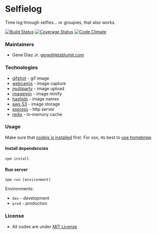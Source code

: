 # Selfielog
Time log through selfies... or groupies, that also works.

[![Build Status](https://travis-ci.org/letsblumit/selfielog.svg)](https://travis-ci.org/letsblumit/selfielog)
[![Coverage Status](https://coveralls.io/repos/letsblumit/selfielog/badge.svg)](https://coveralls.io/r/letsblumit/selfielog)
[![Code Climate](https://codeclimate.com/github/letsblumit/selfielog/badges/gpa.svg)](https://codeclimate.com/github/letsblumit/selfielog)


### Maintainers
* Gene Diaz Jr. <gene@letsblumit.com>

### Technologies
* [gifshot](https://github.com/yahoo/gifshot) - gif image
* [webcamjs](http://pixlcore.com/read/WebcamJS) - image capture
* [multiparty](https://github.com/andrewrk/node-multiparty) - image upload
* [imagemin](https://github.com/imagemin/imagemin) - image minify
* [hashids](http://hashids.org/) - image names
* [aws S3](http://aws.amazon.com/s3/) - image storage
* [express](http://expressjs.com/) - http server
* [redis](http://redis.io/) - in-memory cache

### Usage
Make sure that [nodejs is installed](http://nodejs.org/download/) first.
For osx, its best to [use homebrew](http://shapeshed.com/setting-up-nodejs-and-npm-on-mac-osx/).

#### Install dependencies
```
npm install
```

#### Run server
```
npm run [environment]
```

Environments:
* `dev` - development
* `prod` - production

### License
* All codes are under [MIT License](https://github.com/letsblumit/selfielog/blob/master/LICENSE)
